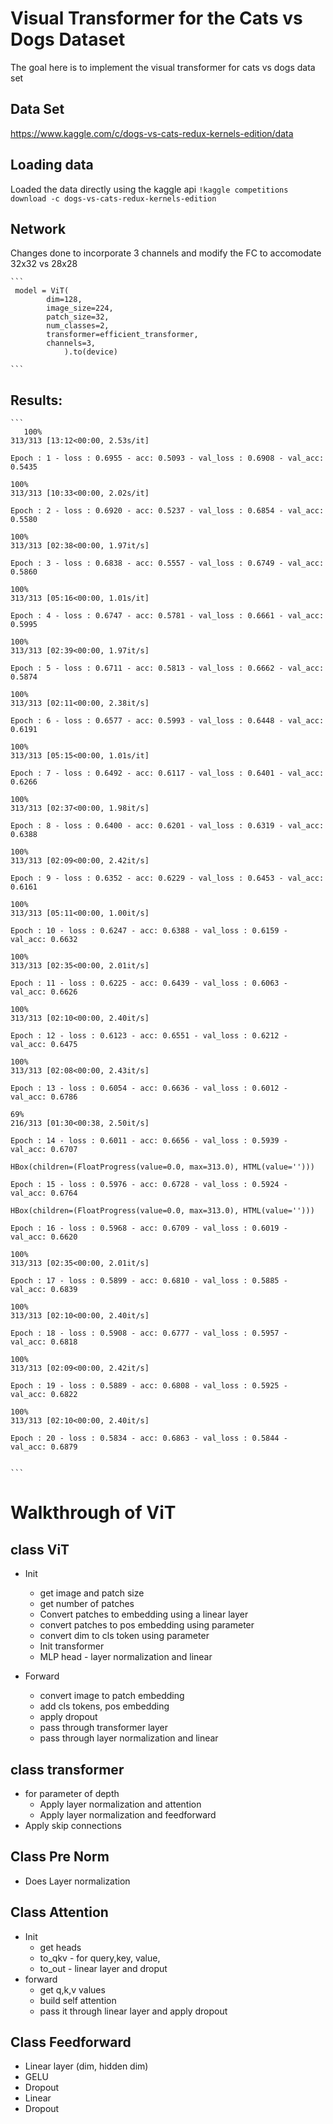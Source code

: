 
# Visual Transformer for the Cats vs Dogs Dataset

The goal here is to implement the visual transformer for cats vs dogs data set



## Data Set

https://www.kaggle.com/c/dogs-vs-cats-redux-kernels-edition/data

## Loading data

Loaded the data directly using the kaggle api
    ```
        !kaggle competitions download -c dogs-vs-cats-redux-kernels-edition
    ```

## Network

Changes done to incorporate 3 channels and modify the FC to accomodate 32x32 vs 28x28

    ```
     model = ViT(
            dim=128,
            image_size=224,
            patch_size=32,
            num_classes=2,
            transformer=efficient_transformer,
            channels=3,
                ).to(device)

    ```

## Results:

    ```
       100%
    313/313 [13:12<00:00, 2.53s/it]

    Epoch : 1 - loss : 0.6955 - acc: 0.5093 - val_loss : 0.6908 - val_acc: 0.5435

    100%
    313/313 [10:33<00:00, 2.02s/it]

    Epoch : 2 - loss : 0.6920 - acc: 0.5237 - val_loss : 0.6854 - val_acc: 0.5580

    100%
    313/313 [02:38<00:00, 1.97it/s]

    Epoch : 3 - loss : 0.6838 - acc: 0.5557 - val_loss : 0.6749 - val_acc: 0.5860

    100%
    313/313 [05:16<00:00, 1.01s/it]

    Epoch : 4 - loss : 0.6747 - acc: 0.5781 - val_loss : 0.6661 - val_acc: 0.5995

    100%
    313/313 [02:39<00:00, 1.97it/s]

    Epoch : 5 - loss : 0.6711 - acc: 0.5813 - val_loss : 0.6662 - val_acc: 0.5874

    100%
    313/313 [02:11<00:00, 2.38it/s]

    Epoch : 6 - loss : 0.6577 - acc: 0.5993 - val_loss : 0.6448 - val_acc: 0.6191

    100%
    313/313 [05:15<00:00, 1.01s/it]

    Epoch : 7 - loss : 0.6492 - acc: 0.6117 - val_loss : 0.6401 - val_acc: 0.6266

    100%
    313/313 [02:37<00:00, 1.98it/s]

    Epoch : 8 - loss : 0.6400 - acc: 0.6201 - val_loss : 0.6319 - val_acc: 0.6388

    100%
    313/313 [02:09<00:00, 2.42it/s]

    Epoch : 9 - loss : 0.6352 - acc: 0.6229 - val_loss : 0.6453 - val_acc: 0.6161

    100%
    313/313 [05:11<00:00, 1.00it/s]

    Epoch : 10 - loss : 0.6247 - acc: 0.6388 - val_loss : 0.6159 - val_acc: 0.6632

    100%
    313/313 [02:35<00:00, 2.01it/s]

    Epoch : 11 - loss : 0.6225 - acc: 0.6439 - val_loss : 0.6063 - val_acc: 0.6626

    100%
    313/313 [02:10<00:00, 2.40it/s]

    Epoch : 12 - loss : 0.6123 - acc: 0.6551 - val_loss : 0.6212 - val_acc: 0.6475

    100%
    313/313 [02:08<00:00, 2.43it/s]

    Epoch : 13 - loss : 0.6054 - acc: 0.6636 - val_loss : 0.6012 - val_acc: 0.6786

    69%
    216/313 [01:30<00:38, 2.50it/s]

    Epoch : 14 - loss : 0.6011 - acc: 0.6656 - val_loss : 0.5939 - val_acc: 0.6707

    HBox(children=(FloatProgress(value=0.0, max=313.0), HTML(value='')))

    Epoch : 15 - loss : 0.5976 - acc: 0.6728 - val_loss : 0.5924 - val_acc: 0.6764

    HBox(children=(FloatProgress(value=0.0, max=313.0), HTML(value='')))

    Epoch : 16 - loss : 0.5968 - acc: 0.6709 - val_loss : 0.6019 - val_acc: 0.6620

    100%
    313/313 [02:35<00:00, 2.01it/s]

    Epoch : 17 - loss : 0.5899 - acc: 0.6810 - val_loss : 0.5885 - val_acc: 0.6839

    100%
    313/313 [02:10<00:00, 2.40it/s]

    Epoch : 18 - loss : 0.5908 - acc: 0.6777 - val_loss : 0.5957 - val_acc: 0.6818

    100%
    313/313 [02:09<00:00, 2.42it/s]

    Epoch : 19 - loss : 0.5889 - acc: 0.6808 - val_loss : 0.5925 - val_acc: 0.6822

    100%
    313/313 [02:10<00:00, 2.40it/s]

    Epoch : 20 - loss : 0.5834 - acc: 0.6863 - val_loss : 0.5844 - val_acc: 0.6879


    ```


# Walkthrough of ViT

## class ViT

- Init
    - get image and patch size
    - get number of patches
    - Convert patches to embedding using a linear layer
    - convert patches to pos embedding using parameter
    - convert dim to cls token using parameter
    - Init transformer
    - MLP head - layer normalization and linear

- Forward
    - convert image to patch embedding
    - add cls tokens, pos embedding
    - apply dropout
    - pass through transformer layer
    - pass through layer normalization and linear
         
## class transformer

- for parameter of depth
    - Apply layer normalization and attention
    - Apply layer normalization and feedforward
- Apply skip connections

## Class Pre Norm

- Does Layer normalization

## Class Attention

- Init
    - get heads
    - to_qkv - for query,key, value,
    - to_out - linear layer and droput
- forward
    - get q,k,v values
    - build self attention
    - pass it through linear layer and apply dropout 


## Class Feedforward 

- Linear layer (dim, hidden dim)
- GELU
- Dropout
- Linear
- Dropout

